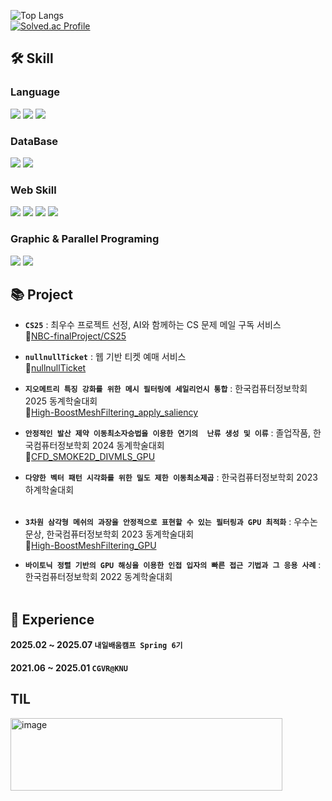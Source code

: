 ![Top Langs](https://github-readme-stats.vercel.app/api/top-langs/?username=crocusia&layout=compact&theme=merko&bg_color=ffffff)
<br>
[![Solved.ac Profile](http://mazassumnida.wtf/api/generate_badge?boj=crocusia)](https://solved.ac/crocusia)
<br>

## **🛠 Skill**

### **Language**
<p align="left">
  <img src="https://img.shields.io/badge/C++-00599C?style=for-the-badge&logo=cplusplus&logoColor=white">
  <img src="https://img.shields.io/badge/Java-2C2255?style=for-the-badge&logo=eclipseide&logoColor=white">
  <img src="https://img.shields.io/badge/Python-FAB70C?style=for-the-badge&logo=python&logoColor=white">
</p>

### **DataBase**
<p align="left">
  <img src="https://img.shields.io/badge/MySQL-4479A1?style=for-the-badge&logo=mysql&logoColor=white">
  <img src="https://img.shields.io/badge/Redis-E34F26?style=for-the-badge&logo=redis&logoColor=white">
</p>

### **Web Skill**
<p align="left">
  <img src="https://img.shields.io/badge/HTML-E34F26?style=for-the-badge&logo=html5&logoColor=white">
  <img src="https://img.shields.io/badge/CSS-663399?style=for-the-badge&logo=css&logoColor=white">
  <img src="https://img.shields.io/badge/JQuery-0769AD?style=for-the-badge&logo=jquery&logoColor=white">
   <img src="https://img.shields.io/badge/Spring-6DB33F?style=for-the-badge&logo=spring&logoColor=white">
</p>

### **Graphic & Parallel Programing**
<p align="left">
  <img src="https://img.shields.io/badge/CUDA-76B900?style=for-the-badge&logo=NVIDIA&logoColor=white">
  <img src="https://img.shields.io/badge/OpenGL-5586A4?style=for-the-badge&logo=opengl&logoColor=white">
</p>


## **📚 Project**
- **`CS25`** : 최우수 프로젝트 선정, AI와 함께하는 CS 문제 메일 구독 서비스 <br>
🔗[NBC-finalProject/CS25](https://github.com/NBC-finalProject/CS25-BE/tree/main) <br>

- **`nullnullTicket`** : 웹 기반 티켓 예매 서비스 <br>
🔗[nullnullTicket](https://github.com/pokerbearkr/nullnullTicket) <br>

- **`지오메트리 특징 강화를 위한 메시 필터링에 세일리언시 통합`** : 한국컴퓨터정보학회 2025 동계학술대회<br>
🔗[High-BoostMeshFiltering_apply_saliency](https://github.com/crocusia/High-BoostMeshFiltering_GPU/tree/apply_saliency) <br>

- **`안정적인 발산 제약 이동최소자승법을 이용한 연기의  난류 생성 및 이류`** : 졸업작품, 한국컴퓨터정보학회 2024 동계학술대회<br>
🔗[CFD_SMOKE2D_DIVMLS_GPU](https://github.com/crocusia/CFD_SMOKE2D_DIVMLS_GPU) <br>

- **`다양한 벡터 패턴 시각화를 위한 밀도 제한 이동최소제곱`** : 한국컴퓨터정보학회 2023 하계학술대회<br><br>

- **`3차원 삼각형 메쉬의 과장을 안정적으로 표현할 수 있는 필터링과 GPU 최적화`** : 우수논문상, 한국컴퓨터정보학회 2023 동계학술대회<br>
🔗[High-BoostMeshFiltering_GPU](https://github.com/crocusia/High-BoostMeshFiltering_GPU) <br>

- **`바이토닉 정렬 기반의 GPU 해싱을 이용한 인접 입자의 빠른 접근 기법과 그 응용 사례`** : 한국컴퓨터정보학회 2022 동계학술대회<br><br>


## **💼 Experience**

#### **2025.02 ~ 2025.07** **`내일배움캠프 Spring 6기`**<br>
#### **2021.06 ~ 2025.01** **`CGVR@KNU`**<br>

## **TIL**
[<img width="435" height="116" alt="image" src="https://github.com/user-attachments/assets/8e52ed4c-de2e-49aa-b19d-48ac5abf2981" />](https://devhippo.tistory.com/)

<!--
**crocusia/crocusia** is a ✨ _special_ ✨ repository because its `README.md` (this file) appears on your GitHub profile.

Here are some ideas to get you started:

- 🔭 I’m currently working on ...
- 🌱 I’m currently learning ...
- 👯 I’m looking to collaborate on ...
- 🤔 I’m looking for help with ...
- 💬 Ask me about ...
- 📫 How to reach me: ...
- 😄 Pronouns: ...
- ⚡ Fun fact: ...
-->
